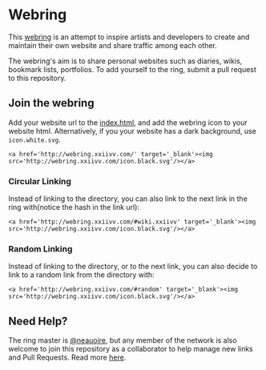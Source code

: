# Webring

This [webring](http://wiki.xxiivv.com/webring) is an attempt to inspire artists and developers to create and maintain their own website and share traffic among each other.

The webring's aim is to share personal websites such as diaries, wikis, bookmark lists, portfolios. To add yourself to the ring, submit a pull request to this repository. 

## Join the webring

Add your website url to the [index.html](https://github.com/XXIIVV/webring/edit/master/index.html), and add the webring icon to your website html. Alternatively, if you your website has a dark background, use `icon.white.svg`.

```
<a href='http://webring.xxiivv.com/' target='_blank'><img src='http://webring.xxiivv.com/icon.black.svg'/></a>
```

### Circular Linking

Instead of linking to the directory, you can also link to the next link in the ring with(notice the hash in the link url):

```
<a href='http://webring.xxiivv.com/#wiki.xxiivv' target='_blank'><img src='http://webring.xxiivv.com/icon.black.svg'/></a>
```

### Random Linking

Instead of linking to the directory, or to the next link, you can also decide to link to a random link from the directory with: 

```
<a href='http://webring.xxiivv.com/#random' target='_blank'><img src='http://webring.xxiivv.com/icon.black.svg'/></a>
```

## Need Help?

The ring master is [@neauoire](http://twitter.com/neauoire), but any member of the network is also welcome to join this repository as a collaborator to help manage new links and Pull Requests. Read more [here](http://wiki.xxiivv.com/webring).
